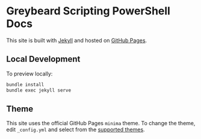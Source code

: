 # Greybeard Scripting PowerShell Docs

This site is built with [Jekyll](https://jekyllrb.com/) and hosted on [GitHub Pages](https://pages.github.com/).

## Local Development

To preview locally:

```sh
bundle install
bundle exec jekyll serve
```

## Theme

This site uses the official GitHub Pages `minima` theme. To change the theme, edit `_config.yml` and select from the [supported themes](https://pages.github.com/themes/).
